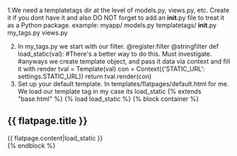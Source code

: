 1.We need a templatetags dir at the level of models.py, views.py, etc. Create it if you dont have it
and also DO NOT forget to add an __init__.py file to treat it as a Python package.
example:
myapp/
    models.py
    templatetags/
        __init__.py
        my_tags.py
    views.py

2. In my_tags.py we start with our filter. 
@register.filter
@stringfilter
def load_static(val):
	#There's a better way to do this. Must investigate.
	#anyways we create template object, and pass it data via context and fill it with render
	tval = Template(val)
	con = Context({'STATIC_URL': settings.STATIC_URL})
	return tval.render(con)
3. Set up your default template. In templates/flatpages/default.html for me. We load our template tag in my case its load_static
{% extends "base.html" %}
{% load load_static %}
{% block container %}
<div class="col1-layout" id="container">
  <div id="content" class="center">
    <h2>{{ flatpage.title }}</h2>
    {{ flatpage.content|load_static }}
    
  </div>
</div>
{% endblock %}

 
